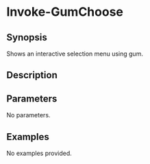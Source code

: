 # Invoke-GumChoose

## Synopsis

Shows an interactive selection menu using gum.

## Description



## Parameters
No parameters.
## Examples
No examples provided.

